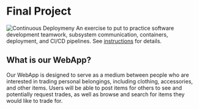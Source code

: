 # Final Project
![Continuous Deploymeny](https://github.com/software-students-fall2023/5-final-project-rice/actions/workflows/build.yml/badge.svg)
An exercise to put to practice software development teamwork, subsystem communication, containers, deployment, and CI/CD pipelines. See [instructions](./instructions.md) for details.

## What is our WebApp?

Our WebApp is designed to serve as a medium between people who are interested in trading personal belongings, including clothing, accessories, and other items. Users will be able to post items for others to see and potentially request trades, as well as browse and search for items they would like to trade for.